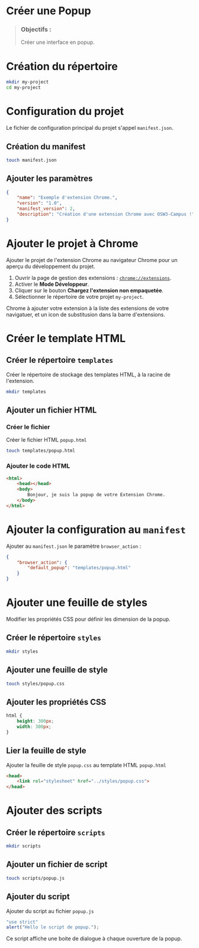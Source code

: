 # Créer une Popup
> ### Objectifs :
> Créer une interface en popup.



# Création du répertoire

```bash
mkdir my-project
cd my-project
```



# Configuration du projet

Le fichier de configuration principal du projet s'appel `manifest.json`.

## Création du manifest

```bash
touch manifest.json
```

## Ajouter les paramètres

```json
{
    "name": "Exemple d'extension Chrome.",
    "version": "1.0",
    "manifest_version": 2,
    "description": "Création d'une extension Chrome avec OSW3-Campus !"
}
```



# Ajouter le projet à Chrome

Ajouter le projet de l'extension Chrome au navigateur Chrome pour un aperçu du développement du projet.

1. Ouvrir la page de gestion des extensions : [`chrome://extensions`](chrome://extensions).
2. Activer le **Mode Développeur**.
3. Cliquer sur le bouton **Chargez l'extension non empaquetée**.
4. Sélectionner le répertoire de votre projet `my-project`.

Chrome à ajouter votre extension à la liste des extensions de votre navigatuer, et un icon de substitusion dans la barre d'extensions.



# Créer le template HTML

## Créer le répertoire `templates`

Créer le répertoire de stockage des templates HTML, à la racine de l'extension.

```bash
mkdir templates
```

## Ajouter un fichier HTML

### Créer le fichier

Créer le fichier HTML `popup.html`

```bash
touch templates/popup.html
```

### Ajouter le code HTML

```html
<html>
    <head></head>
    <body>
        Bonjour, je suis la popup de votre Extension Chrome.
    </body>
</html>
```



# Ajouter la configuration au `manifest`

Ajouter au `manifest.json` le paramètre `browser_action` :

```json
{
    "browser_action": {
        "default_popup": "templates/popup.html"
    }
}
```



# Ajouter une feuille de styles

Modifier les propriétés CSS pour définir les dimension de la popup.

## Créer le répertoire `styles`

```bash
mkdir styles
``` 

## Ajouter une feuille de style

```bash
touch styles/popup.css
```

## Ajouter les propriétés CSS

```css
html {
    height: 300px;
    width: 300px;
}
```

## Lier la feuille de style

Ajouter la feuille de style `popup.css` au template HTML `popup.html`

```html
<head>
    <link rel="stylesheet" href="../styles/popup.css">
</head>
```



# Ajouter des scripts

## Créer le répertoire `scripts`

```bash
mkdir scripts
``` 

## Ajouter un fichier de script

```bash
touch scripts/popup.js
```

## Ajouter du script

Ajouter du script au fichier `popup.js`

```javascript
"use strict"
alert("Hello le script de popup.");
```

Ce script affiche une boite de dialogue à chaque ouverture de la popup.